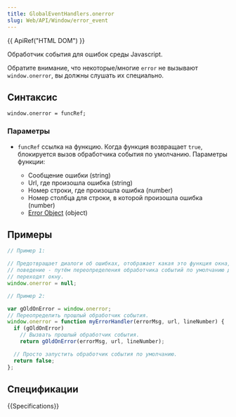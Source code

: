 ```yaml
---
title: GlobalEventHandlers.onerror
slug: Web/API/Window/error_event
---
```


{{ ApiRef("HTML DOM") }}

Обработчик события для ошибок среды Javascript.

Обратите внимание, что некоторые/многие `error` не вызывают `window.onerror`, вы должны слушать их специально.

## Синтаксис

```
window.onerror = funcRef;
```

### Параметры

- `funcRef` ссылка на функцию. Когда функция возвращает `true`, блокируется вызов обработчика события по умолчанию. Параметры функции:

  - Сообщение ошибки (string)
  - Url, где произошла ошибка (string)
  - Номер строки, где произошла ошибка (number)
  - Номер столбца для строки, в которой произошла ошибка (number)
  - [Error Object](/ru/docs/Web/JavaScript/Reference/Global_Objects/Error) (object)

## Примеры

```js
// Пример 1:

// Предотвращает диалоги об ошибках, отображает какая это функция окна, это нормальное
// поведение - путём переопределения обработчика событий по умолчанию для событий об ошибках, которые
// переходят окну.
window.onerror = null;

// Пример 2:

var gOldOnError = window.onerror;
// Переопределить прошлый обработчик события.
window.onerror = function myErrorHandler(errorMsg, url, lineNumber) {
  if (gOldOnError)
    // Вызвать прошлый обработчик события.
    return gOldOnError(errorMsg, url, lineNumber);

  // Просто запустить обработчик события по умолчанию.
  return false;
};
```

## Спецификации

{{Specifications}}
